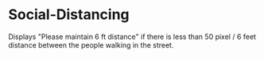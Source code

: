 # Social-Distancing
Displays "Please maintain 6 ft distance" if there is less than 50 pixel / 6 feet distance between the people walking in the street.
